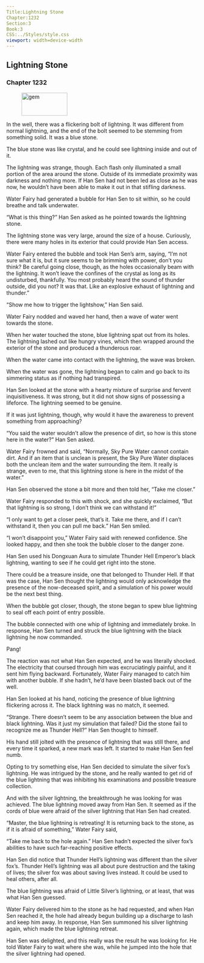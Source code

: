 ```yaml
---
Title:Lightning Stone 
Chapter:1232 
Section:3 
Book:3 
CSS:../Styles/style.css 
viewport: width=device-width
---
```

  
## Lightning Stone
### Chapter 1232
  
<figure>
	<img src="../Images/gem.gif" alt="gem" id="gem" width="120" height="60" />
</figure>
  

  
In the well, there was a flickering bolt of lightning. It was different from normal lightning, and the end of the bolt seemed to be stemming from something solid. It was a blue stone.

The blue stone was like crystal, and he could see lightning inside and out of it.

The lightning was strange, though. Each flash only illuminated a small portion of the area around the stone. Outside of its immediate proximity was darkness and nothing more. If Han Sen had not been led as close as he was now, he wouldn’t have been able to make it out in that stifling darkness.

Water Fairy had generated a bubble for Han Sen to sit within, so he could breathe and talk underwater.

“What is this thing?” Han Sen asked as he pointed towards the lightning stone.

The lightning stone was very large, around the size of a house. Curiously, there were many holes in its exterior that could provide Han Sen access.

Water Fairy entered the bubble and took Han Sen’s arm, saying, “I’m not sure what it is, but it sure seems to be brimming with power, don’t you think? Be careful going close, though, as the holes occasionally beam with the lightning. It won’t leave the confines of the crystal as long as its undisturbed, thankfully. You most probably heard the sound of thunder outside, did you not? It was that. Like an explosive exhaust of lightning and thunder.”

“Show me how to trigger the lightshow,” Han Sen said.

Water Fairy nodded and waved her hand, then a wave of water went towards the stone.

When her water touched the stone, blue lightning spat out from its holes. The lightning lashed out like hungry vines, which then wrapped around the exterior of the stone and produced a thunderous roar.

When the water came into contact with the lightning, the wave was broken.

When the water was gone, the lightning began to calm and go back to its simmering status as if nothing had transpired.

Han Sen looked at the stone with a hearty mixture of surprise and fervent inquisitiveness. It was strong, but it did not show signs of possessing a lifeforce. The lightning seemed to be genuine.

If it was just lightning, though, why would it have the awareness to prevent something from approaching?

“You said the water wouldn’t allow the presence of dirt, so how is this stone here in the water?” Han Sen asked.

Water Fairy frowned and said, “Normally, Sky Pure Water cannot contain dirt. And if an item that is unclean is present, the Sky Pure Water displaces both the unclean item and the water surrounding the item. It really is strange, even to me, that this lightning stone is here in the midst of the water.”

Han Sen observed the stone a bit more and then told her, “Take me closer.”

Water Fairy responded to this with shock, and she quickly exclaimed, “But that lightning is so strong, I don’t think we can withstand it!”

“I only want to get a closer peek, that’s it. Take me there, and if I can’t withstand it, then you can pull me back.” Han Sen smiled.

“I won’t disappoint you,” Water Fairy said with renewed confidence. She looked happy, and then she took the bubble closer to the danger zone.

Han Sen used his Dongxuan Aura to simulate Thunder Hell Emperor’s black lightning, wanting to see if he could get right into the stone.

There could be a treasure inside, one that belonged to Thunder Hell. If that was the case, Han Sen thought the lightning would only acknowledge the presence of the now-deceased spirit, and a simulation of his power would be the next best thing.

When the bubble got closer, though, the stone began to spew blue lightning to seal off each point of entry possible.

The bubble connected with one whip of lightning and immediately broke. In response, Han Sen turned and struck the blue lightning with the black lightning he now commanded.

Pang!

The reaction was not what Han Sen expected, and he was literally shocked. The electricity that coursed through him was excruciatingly painful, and it sent him flying backward. Fortunately, Water Fairy managed to catch him with another bubble. If she hadn’t, he’d have been blasted back out of the well.

Han Sen looked at his hand, noticing the presence of blue lightning flickering across it. The black lightning was no match, it seemed.

“Strange. There doesn’t seem to be any association between the blue and black lightning. Was it just my simulation that failed? Did the stone fail to recognize me as Thunder Hell?” Han Sen thought to himself.

His hand still jolted with the presence of lightning that was still there, and every time it sparked, a new mark was left. It started to make Han Sen feel numb.

Opting to try something else, Han Sen decided to simulate the silver fox’s lightning. He was intrigued by the stone, and he really wanted to get rid of the blue lightning that was inhibiting his examinations and possible treasure collection.

And with the silver lightning, the breakthrough he was looking for was achieved. The blue lightning moved away from Han Sen. It seemed as if the cords of blue were afraid of the silver lightning that Han Sen had created.

“Master, the blue lightning is retreating! It is returning back to the stone, as if it is afraid of something,” Water Fairy said,

“Take me back to the hole again.” Han Sen hadn’t expected the silver fox’s abilities to have such far-reaching positive effects.

Han Sen did notice that Thunder Hell’s lightning was different than the silver fox’s. Thunder Hell’s lightning was all about pure destruction and the taking of lives; the silver fox was about saving lives instead. It could be used to heal others, after all.

The blue lightning was afraid of Little Silver’s lightning, or at least, that was what Han Sen guessed.

Water Fairy delivered him to the stone as he had requested, and when Han Sen reached it, the hole had already begun building up a discharge to lash and keep him away. In response, Han Sen summoned his silver lightning again, which made the blue lightning retreat.

Han Sen was delighted, and this really was the result he was looking for. He told Water Fairy to wait where she was, while he jumped into the hole that the silver lightning had opened.